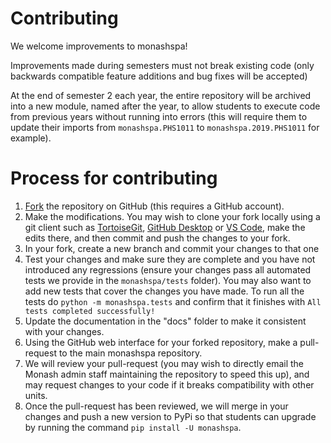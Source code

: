 # Contributing
We welcome improvements to monashspa!

Improvements made during semesters must not break existing code (only backwards compatible feature additions and bug fixes will be accepted)

At the end of semester 2 each year, the entire repository will be archived into a new module, named after the year, to allow students to execute code from previous years without running into errors (this will require them to update their imports from `monashspa.PHS1011` to `monashspa.2019.PHS1011` for example).

# Process for contributing
1. [Fork](https://github.com/Monash-University-Physics-Astronomy/monashspa/fork) the repository on GitHub (this requires a GitHub account).
4. Make the modifications. You may wish to clone your fork locally using a git client such as [TortoiseGit](https://tortoisegit.org/), [GitHub Desktop](https://desktop.github.com/) or [VS Code](https://code.visualstudio.com/), make the edits there, and then commit and push the changes to your fork.
3. In your fork, create a new branch and commit your changes to that one
5. Test your changes and make sure they are complete and you have not introduced any regressions (ensure your changes pass all automated tests we provide in the `monashspa/tests` folder). You may also want to add new tests that cover the changes you have made. To run all the tests do `python -m monashspa.tests` and confirm that it finishes with `All tests completed successfully!`
6. Update the documentation in the "docs" folder to make it consistent with your changes.
8. Using the GitHub web interface for your forked repository, make a pull-request to the main monashspa repository. 
8. We will review your pull-request (you may wish to directly email the Monash admin staff maintaining the repository to speed this up), and may request changes to your code if it breaks compatibility with other units.
9. Once the pull-request has been reviewed, we will merge in your changes and push a new version to PyPi so that students can upgrade by running the command `pip install -U monashspa`.
